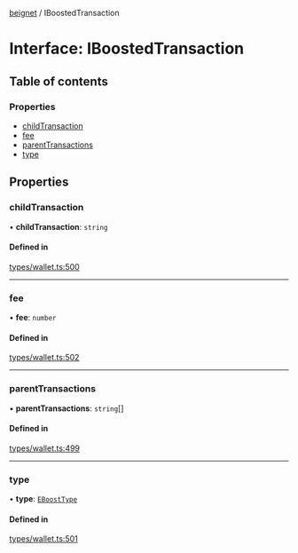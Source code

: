 [beignet](../README.md) / IBoostedTransaction

# Interface: IBoostedTransaction

## Table of contents

### Properties

- [childTransaction](IBoostedTransaction.md#childtransaction)
- [fee](IBoostedTransaction.md#fee)
- [parentTransactions](IBoostedTransaction.md#parenttransactions)
- [type](IBoostedTransaction.md#type)

## Properties

### childTransaction

• **childTransaction**: `string`

#### Defined in

[types/wallet.ts:500](https://github.com/synonymdev/beignet/blob/3144d66/src/types/wallet.ts#L500)

___

### fee

• **fee**: `number`

#### Defined in

[types/wallet.ts:502](https://github.com/synonymdev/beignet/blob/3144d66/src/types/wallet.ts#L502)

___

### parentTransactions

• **parentTransactions**: `string`[]

#### Defined in

[types/wallet.ts:499](https://github.com/synonymdev/beignet/blob/3144d66/src/types/wallet.ts#L499)

___

### type

• **type**: [`EBoostType`](../enums/EBoostType.md)

#### Defined in

[types/wallet.ts:501](https://github.com/synonymdev/beignet/blob/3144d66/src/types/wallet.ts#L501)
